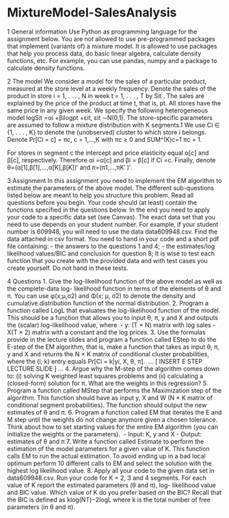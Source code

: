 # MixtureModel-SalesAnalysis

1 General information
Use Python as programming language for the assignment below. You are not allowed to use pre-programmed packages that implement (variants of) a mixture model. It is allowed to use packages that help you process data, do basic linear algebra, calculate density functions, etc. For example, you can use pandas, numpy and a package to calculate density functions.

2 The model 
We consider a model for the sales of a particular product, measured at the store level at a weekly frequency. Denote the sales of the product in store i = 1, . . . , N in week t = 1, . . . , T by Sit . The sales are explained by the price of the product at time t, that is, pt. All stores have the same price in any given week. We specify the following heterogeneous model 
logSit =αi +βilogpt +εit,		 εit ∼N(0,1). 
The store-specific parameters are assumed to follow a mixture distribution with K segments.1 
We use Ci ∈ {1, . . . , K} to denote the (unobserved) cluster to which store i belongs. 
Denote Pr[Ci = c] = πc, c = 1,...,K with πc ≥ 0 and SUM^(K)c=1 πc = 1.  

For stores in segment c the intercept and price elasticity equal α[c] and β[c], respectively. 
Therefore αi =α[c] and βi = β[c] if Ci =c. 
Finally, denote θ=(α[1],β[1],...,α[K],β[K])′ and π=(π1,...,πK′ )′. 

3 Assignment
In this assignment you need to implement the EM algorithm to estimate the parameters of the above model. 
The different sub-questions listed below are meant to help you structure this problem. Read all questions before you begin. Your code should (at least) contain the functions specified in the questions below. In the end you need to apply your code to a specific data set (see Canvas). The exact data set that you need to use depends on your student number. For example, if your student number is 609948, you will need to use the data data609948.csv. Find the data attached in csv format.
You need to hand in your code and a short pdf file containing: - the answers to the questions 1 and 4; - the estimates/log likelihood values/BIC and conclusion for question 8; 
It is wise to test each function that you create with the provided data and with test cases you create yourself. Do not hand in these tests. 

4 Questions
	1.	Give the log-likelihood function of the above model as well as the complete-data log- likelihood function in terms of the elements of θ and π. You can use φ(x;μ,σ2) and Φ(x; μ, σ2) to denote the density and cumulative distribution function of the normal distribution. 
	2.	Program a function called LogL that evaluates the log-likelihood function of the model. This should be a function that allows you to input θ, π, y and X and outputs the (scalar) log-likelihood value, where  - y: (T × N) matrix with log sales - X(T × 2) matrix with a constant and the log prices. 
	3.	Use the formulas provide in the lecture slides and program a function called EStep to do the E-step of the EM algorithm, that is, make a function that takes as input θ, π, y and X and returns the N × K matrix of conditional cluster probabilities, where the (i, k) entry equals Pr[Ci = k|yi, X, θ, π].  … [ INSERT E STEP LECTURE SLIDE ] …
	4.	Argue why the M-step of the algorithm comes down to: (i) solving K weighted least squares problems and (ii) calculating a (closed-form) solution for π. What are the weights in this regression? 
	5.	Program a function called MStep that performs the Maximization step of the algorithm. This function should have as input y, X and W (N × K matrix of conditional segment probabilities). The function should output the new estimates of θ and π. 
	6.	Program a function called EM that iterates the E and M step until the weights do not change anymore given a chosen tolerance. Think about how to set starting values for the entire EM algorithm (you can initialize the weights or the parameters).  - Input: K, y and X - Output: estimates of θ and π 
	7.	Write a function called Estimate to perform the estimation of the model parameters for a given value of K. This function calls EM to run the actual estimation. To avoid ending up in a bad local optimum perform 10 different calls to EM and select the solution with the highest log likelihood value. 
	8.	Apply all your code to the given data set in data609948.csv. Run your code for K = 2, 3 and 4 segments. For each value of K report the estimated parameters (θ and π), log- likelihood value and BIC value. Which value of K do you prefer based on the BIC? Recall that the BIC is defined as klog(NT)−2logL where k is the total number of free parameters (in θ and π).  



